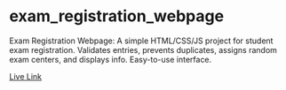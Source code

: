 # exam_registration_webpage
Exam Registration Webpage: A simple HTML/CSS/JS project for student exam registration. Validates entries, prevents duplicates, assigns random exam centers, and displays info. Easy-to-use interface.

[Live Link](https://saiamareswar.github.io/exam_registration_webpage/_blank)
